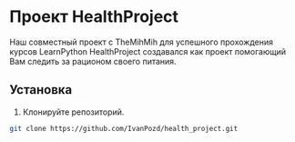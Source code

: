 #  Проект HealthProject
Наш совместный проект с TheMihMih для успешного прохождения курсов LearnPython
HealthProject создавался как проект помогающий Вам следить за рационом своего питания.

## Установка

1. Клонируйте репозиторий.
```bash
git clone https://github.com/IvanPozd/health_project.git
```
